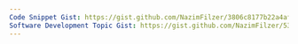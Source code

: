```yaml
---
Code Snippet Gist: https://gist.github.com/NazimFilzer/3806c8177b22a4af89047a31623e3bca
Software Development Topic Gist: https://gist.github.com/NazimFilzer/53c796430d632a5b7440c6873b53f1ae
---
```

